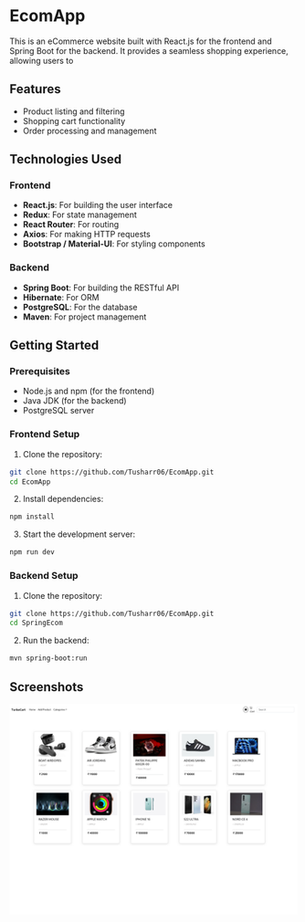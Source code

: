 
# EcomApp
This is an eCommerce website built with React.js for the frontend and Spring Boot for the backend. It provides a seamless shopping experience, allowing users to
## Features
- Product listing and filtering
- Shopping cart functionality
- Order processing and management
## Technologies Used
### Frontend
- **React.js**: For building the user interface
- **Redux**: For state management
- **React Router**: For routing
- **Axios**: For making HTTP requests
- **Bootstrap / Material-UI**: For styling components
### Backend
- **Spring Boot**: For building the RESTful API
- **Hibernate**: For ORM
- **PostgreSQL**: For the database
- **Maven**: For project management
## Getting Started
### Prerequisites
- Node.js and npm (for the frontend)
- Java JDK (for the backend)
- PostgreSQL server
### Frontend Setup
1. Clone the repository:
```bash
git clone https://github.com/Tusharr06/EcomApp.git
cd EcomApp
```
2. Install dependencies:
```bash
npm install
```
3. Start the development server:
```bash
npm run dev
```
### Backend Setup
1. Clone the repository:
```bash
git clone https://github.com/Tusharr06/EcomApp.git
cd SpringEcom
```
2. Run the backend:
```bash
mvn spring-boot:run
```
## Screenshots
![E-Commerce Website Screenshot](https://github.com/Tusharr06/EcomApp/raw/79b73feff1a9a19318b5550cf5061d279d9e19e3/IMAGES/Screenshot%202024-10-16%20at%2015-47-19%20Vite%20React.png)
